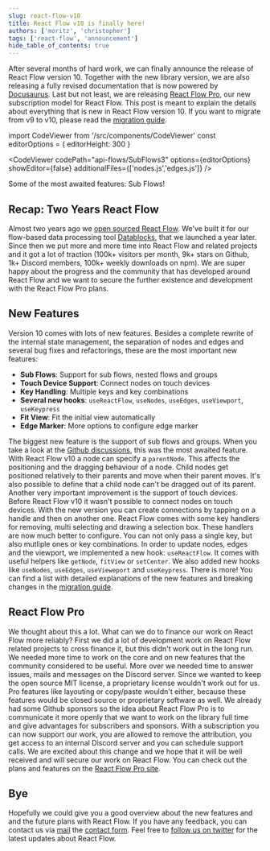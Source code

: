 ```yaml
---
slug: react-flow-v10
title: React Flow v10 is finally here!
authors: ['moritz', 'christopher']
tags: ['react-flow', 'announcement']
hide_table_of_contents: true
---
```


After several months of hard work, we can finally announce the release of React Flow version 10. Together with the new library version, we are also releasing a fully revised documentation that is now powered by [Docusaurus](https://docusaurus.io/). Last but not least, we are releasing [React Flow Pro](https://pro.reactflow.dev), our new subscription model for React Flow. This post is meant to explain the details about everything that is new in React Flow version 10. If you want to migrate from v9 to v10, please read the [migration guide](/docs/guides/migrate-to-v10).

<!--truncate-->

import CodeViewer from '/src/components/CodeViewer'
const editorOptions = { editorHeight: 300 }

<div style={{ marginTop: 40 }}/>

<CodeViewer codePath="api-flows/SubFlows3" options={editorOptions} showEditor={false} additionalFiles={['nodes.js','edges.js']} />

<div style={{ fontSize: 12, marginTop: -24, textAlign: 'center', color: '#777' }}>Some of the most awaited features: Sub Flows!</div>

## Recap: Two Years React Flow

Almost two years ago we [open sourced React Flow](https://webkid.io/blog/react-flow-node-based-graph-library/). We've built it for our flow-based data processing tool [Datablocks](https://datablocks.pro), that we launched a year later. Since then we put more and more time into React Flow and related projects and it got a lot of traction (100k+ visitors per month, 9k+ stars on Github, 1k+ Discord members, 100k+ weekly downloads on npm). We are super happy about the progress and the community that has developed around React Flow and we want to secure the further existence and development with the React Flow Pro plans.

## New Features

Version 10 comes with lots of new features. Besides a complete rewrite of the internal state management, the separation of nodes and edges and several bug fixes and refactorings, these are the most important new features:

- **Sub Flows**: Support for sub flows, nested flows and groups
- **Touch Device Support**: Connect nodes on touch devices
- **Key Handling**: Multiple keys and key combinations
- **Several new hooks**: `useReactFlow`, `useNodes`, `useEdges`, `useViewport`, `useKeypress`
- **Fit View**: Fit the initial view automatically
- **Edge Marker**: More options to configure edge marker

The biggest new feature is the support of sub flows and groups. When you take a look at the [Github discussions](https://github.com/wbkd/react-flow/discussions/1024), this was the most awaited feature. With React Flow v10 a node can specify a `parentNode`. This affects the positioning and the dragging behaviour of a node. Child nodes get positioned relatively to their parents and move when their parent moves. It's also possible to define that a child node can't be dragged out of its parent.
Another very important improvement is the support of touch devices. Before React Flow v10 it wasn't possible to connect nodes on touch devices. With the new version you can create connections by tapping on a handle and then on another one.
React Flow comes with some key handlers for removing, multi selecting and drawing a selection box. These handlers are now much better to configure. You can not only pass a single key, but also mutliple ones or key combinations.
In order to update nodes, edges and the viewport, we implemented a new hook: `useReactFlow`. It comes with useful helpers like `getNode`, `fitView` or `setCenter`. We also added new hooks like `useNodes`, `useEdges`, `useVieweport` and `useKeypress`.
There is more! You can find a list with detailed explanations of the new features and breaking changes in the [migration guide](/docs/guides/migrate-to-v10).

## React Flow Pro

We thought about this a lot. What can we do to finance our work on React Flow more reliably? First we did a lot of development work on React Flow related projects to cross finance it, but this didn't work out in the long run. We needed more time to work on the core and on new features that the community considered to be useful. More over we needed time to answer issues, mails and messages on the Discord server. Since we wanted to keep the open source MIT license, a proprietary license wouldn't work out for us. Pro features like layouting or copy/paste wouldn't either, because these features would be closed source or proprietary software as well. We already had some Github sponsors so the idea about React Flow Pro is to communicate it more openly that we want to work on the library full time and give advantages for subscribers and sponsors. With a subscription you can now support our work, you are allowed to remove the attribution, you get access to an internal Discord server and you can schedule support calls. We are excited about this change and we hope that it will be well received and will secure our work on React Flow. You can check out the plans and features on the [React Flow Pro site](https://pro.reactflow.dev).

## Bye

Hopefully we could give you a good overview about the new features and and the future plans with React Flow.
If you have any feedback, you can contact us via [mail](maito:info@webkid.io) the [contact form](https://pro.reactflow.dev/contact). Feel free to [follow us on twitter](https://twitter.com/wbkd) for the latest updates about React Flow.
